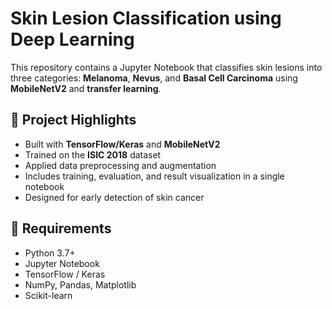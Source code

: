 # Skin Lesion Classification using Deep Learning

This repository contains a Jupyter Notebook that classifies skin lesions into three categories: **Melanoma**, **Nevus**, and **Basal Cell Carcinoma** using **MobileNetV2** and **transfer learning**.

## 📌 Project Highlights

- Built with **TensorFlow/Keras** and **MobileNetV2**
- Trained on the **ISIC 2018** dataset
- Applied data preprocessing and augmentation
- Includes training, evaluation, and result visualization in a single notebook
- Designed for early detection of skin cancer

## 🧪 Requirements

- Python 3.7+
- Jupyter Notebook
- TensorFlow / Keras
- NumPy, Pandas, Matplotlib
- Scikit-learn
